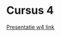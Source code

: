 # Cursus 4
[Presentatie w4 link](https://docs.google.com/presentation/d/15IWJ_gjFkWcw5D3WOJfjfr2D7sd0-99O9DNSECj62ig/edit?usp=sharing)
